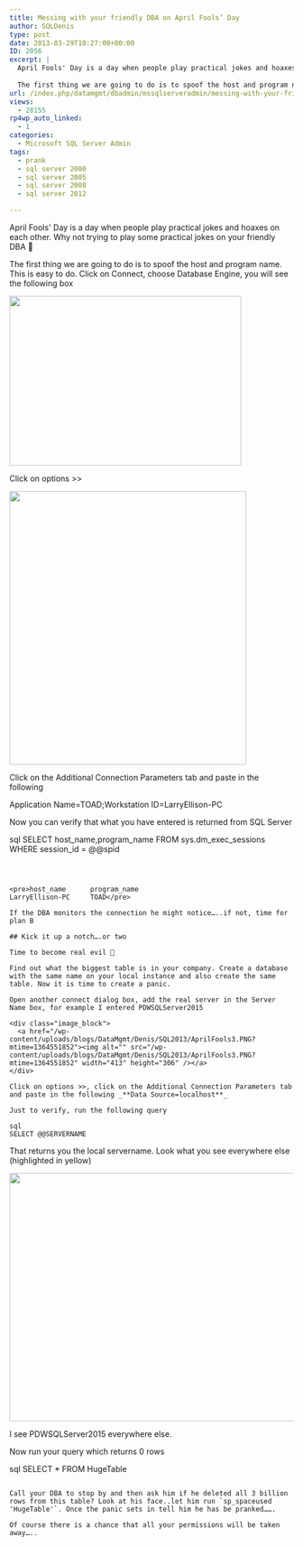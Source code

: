 ```yaml
---
title: Messing with your friendly DBA on April Fools’ Day
author: SQLDenis
type: post
date: 2013-03-29T10:27:00+00:00
ID: 2056
excerpt: |
  April Fools' Day is a day when people play practical jokes and hoaxes on each other. Why not trying to play some practical jokes on your friendly DBA :-)
  
  The first thing we are going to do is to spoof the host and program name. This is easy to do. Click on Connect, choose Database Engine, you will see the following box
url: /index.php/datamgmt/dbadmin/mssqlserveradmin/messing-with-your-friendly-dba/
views:
  - 28155
rp4wp_auto_linked:
  - 1
categories:
  - Microsoft SQL Server Admin
tags:
  - prank
  - sql server 2000
  - sql server 2005
  - sql server 2008
  - sql server 2012

---
```

April Fools' Day is a day when people play practical jokes and hoaxes on each other. Why not trying to play some practical jokes on your friendly DBA 🙂

The first thing we are going to do is to spoof the host and program name. This is easy to do. Click on Connect, choose Database Engine, you will see the following box

<div class="image_block">
  <a href="/wp-content/uploads/blogs/DataMgmt/Denis/SQL2013/AprilFools1.PNG?mtime=1364551429"><img alt="" src="/wp-content/uploads/blogs/DataMgmt/Denis/SQL2013/AprilFools1.PNG?mtime=1364551429" width="411" height="301" /></a>
</div>

Click on options >>

<div class="image_block">
  <a href="/wp-content/uploads/blogs/DataMgmt/Denis/SQL2013/AprilFools2.PNG?mtime=1364551448"><img alt="" src="/wp-content/uploads/blogs/DataMgmt/Denis/SQL2013/AprilFools2.PNG?mtime=1364551448" width="420" height="485" /></a>
</div>

Click on the Additional Connection Parameters tab and paste in the following

Application Name=TOAD;Workstation ID=LarryEllison-PC

Now you can verify that what you have entered is returned from SQL Server

sql
SELECT host_name,program_name 
FROM  sys.dm_exec_sessions
WHERE session_id = @@spid
```



<pre>host_name	    program_name
LarryEllison-PC	    TOAD</pre>

If the DBA monitors the connection he might notice…..if not, time for plan B

## Kick it up a notch….or two

Time to become real evil 🙂
  
Find out what the biggest table is in your company. Create a database with the same name on your local instance and also create the same table. Now it is time to create a panic.
  
Open another connect dialog box, add the real server in the Server Name box, for example I entered PDWSQLServer2015

<div class="image_block">
  <a href="/wp-content/uploads/blogs/DataMgmt/Denis/SQL2013/AprilFools3.PNG?mtime=1364551852"><img alt="" src="/wp-content/uploads/blogs/DataMgmt/Denis/SQL2013/AprilFools3.PNG?mtime=1364551852" width="413" height="306" /></a>
</div>

Click on options >>, click on the Additional Connection Parameters tab and paste in the following _**Data Source=localhost**_

Just to verify, run the following query

sql
SELECT @@SERVERNAME
```

That returns you the local servername. Look what you see everywhere else (highlighted in yellow)

<div class="image_block">
  <a href="/wp-content/uploads/blogs/DataMgmt/Denis/SQL2013/AprilFools4.PNG?mtime=1364552737"><img alt="" src="/wp-content/uploads/blogs/DataMgmt/Denis/SQL2013/AprilFools4.PNG?mtime=1364552737" width="713" height="440" /></a>
</div>

I see PDWSQLServer2015 everywhere else.
  
Now run your query which returns 0 rows

sql
SELECT * FROM HugeTable
```

Call your DBA to stop by and then ask him if he deleted all 3 billion rows from this table? Look at his face..let him run `sp_spaceused 'HugeTable'`. Once the panic sets in tell him he has be pranked…….

Of course there is a chance that all your permissions will be taken away…..